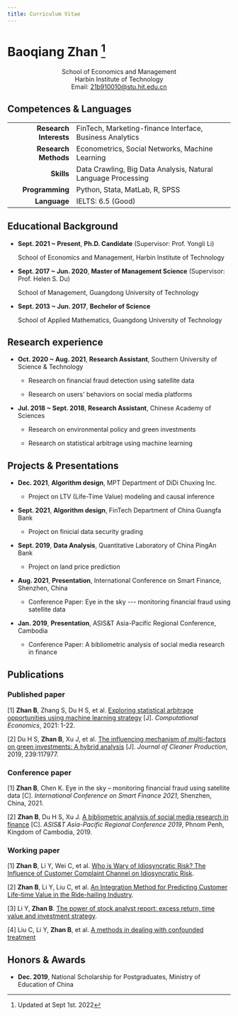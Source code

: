 ```yaml
---
title: Curriculum Vitae
---
```


# Baoqiang Zhan [^note1]

<div align=center>
School of Economics and Management <br/>
Harbin Institute of Technology <br/>
Email:
<a href=''> 21b910010@stu.hit.edu.cn</a>
</div>

## Competences & Languages

|                        |                                                               |
| ----------------------:|:------------------------------------------------------------- |
| **Research Interests** | FinTech, Marketing-finance Interface, Business Analytics      |
| **Research Methods**   | Econometrics, Social Networks, Machine Learning               |
| **Skills**             | Data Crawling, Big Data Analysis, Natural Language Processing |
| **Programming**        | Python, Stata, MatLab, R, SPSS                                |
| **Language**           | IELTS: 6.5 (Good)                                             |

## Educational Background

- **Sept. 2021 ~ Present**, **Ph.D. Candidate** (Supervisor: Prof. Yongli Li)
  
  School of Economics and Management, Harbin Institute of Technology

- **Sept. 2017 ~ Jun. 2020**, **Master of Management Science** (Supervisor: Prof. Helen S. Du)
  
  School of Management, Guangdong University of Technology

- **Sept. 2013 ~ Jun. 2017**, **Bechelor of Science**
  
  School of Applied Mathematics, Guangdong University of Technology

## Research experience

- **Oct. 2020 ~ Aug. 2021**, **Research Assistant**, Southern University of Science & Technology
  
  - Research on financial fraud detection using satellite data 
  
  - Research on users' behaviors on social media platforms

- **Jul. 2018 ~ Sept. 2018**, **Research Assistant**, Chinese Academy of Sciences
  
  - Research on environmental policy and green investments
  
  - Research on statistical arbitrage using machine learning

## Projects & Presentations

- **Dec. 2021**, **Algorithm design**, MPT Department of DiDi Chuxing Inc.
  
  - Project on LTV (Life-Time Value) modeling and causal inference

- **Sept. 2021**, **Algorithm design**, FinTech Department of China Guangfa Bank
  
  - Project on finicial data security grading

- **Sept. 2019**, **Data Analysis**, Quantitative Laboratory of China PingAn Bank
  
  - Project on land price prediction

- **Aug. 2021**, **Presentation**, International Conference on Smart Finance, Shenzhen, China
  
  - Conference Paper: Eye in the sky --- monitoring financial fraud using satellite data

- **Jan. 2019**, **Presentation**, ASIS&T Asia-Pacific Regional Conference, Cambodia
  
  - Conference Paper: A bibliometric analysis of social media research in finance

## Publications

### Published paper

[1] **Zhan B**, Zhang S, Du H S, et al. [Exploring statistical arbitrage opportunities using machine learning strategy](https://bqzhan.github.io/post/2021/12/01/statistical-arbitrage/) [J]. *Computational Economics*, 2021: 1-22.

[2] Du H S, **Zhan B**, Xu J, et al. [The influencing mechanism of multi-factors on green investments: A hybrid analysis](https://bqzhan.github.io/post/2021/10/01/the-influence-of-multi-factors-on-green-investments/) [J]. *Journal of Cleaner Production*, 2019, 239:117977.

### Conference paper

[1] **Zhan B**, Chen K. Eye in the sky – monitoring financial fraud using satellite data [C]. *International Conference on Smart Finance 2021*, Shenzhen, China, 2021.

[2] **Zhan B**, Du H S, Xu J. [A bibliometric analysis of social media research in finance](https://bqzhan.github.io/post/2022/03/02/social-media-and-finance/) [C]. *ASIS&T Asia-Pacific Regional Conference 2019*, Phnom Penh, Kingdom of Cambodia, 2019.

### Working paper

[1] **Zhan B**, Li Y, Wei C, et al. [Who is Wary of Idiosyncratic Risk? The Influence of Customer Complaint Channel on Idiosyncratic Risk](https://bqzhan.github.io/post/2022/06/15/the-influence-of-complaints/).

[2] **Zhan B**, Li Y, Liu C, et al. [An Integration Method for Predicting Customer Life-time Value in the Ride-hailing Industry](https://bqzhan.github.io/post/2022/08/07/life-time-value-prediction/).

[3] Li Y, **Zhan B**. [The power of stock analyst report: excess return, time value and investment strategy]().

[4] Liu C, Li Y, **Zhan B**, et al. [A methods in dealing with confounded treatment]()

## Honors & Awards

- **Dec. 2019**, National Scholarship for Postgraduates, Ministry of Education of China

[^note1]: Updated at Sept 1st. 2022
